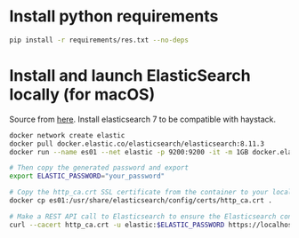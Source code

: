 # Install python requirements
```bash
pip install -r requirements/res.txt --no-deps
```

# Install and launch ElasticSearch locally (for macOS)
Source from [here](https://www.elastic.co/guide/en/elasticsearch/reference/current/docker.html). Install elasticsearch 7 to be compatible with haystack.

```bash
docker network create elastic
docker pull docker.elastic.co/elasticsearch/elasticsearch:8.11.3
docker run --name es01 --net elastic -p 9200:9200 -it -m 1GB docker.elastic.co/elasticsearch/elasticsearch:8.11.3

# Then copy the generated password and export
export ELASTIC_PASSWORD="your_password"

# Copy the http_ca.crt SSL certificate from the container to your local machine
docker cp es01:/usr/share/elasticsearch/config/certs/http_ca.crt .

# Make a REST API call to Elasticsearch to ensure the Elasticsearch container is running
curl --cacert http_ca.crt -u elastic:$ELASTIC_PASSWORD https://localhost:9200
```
